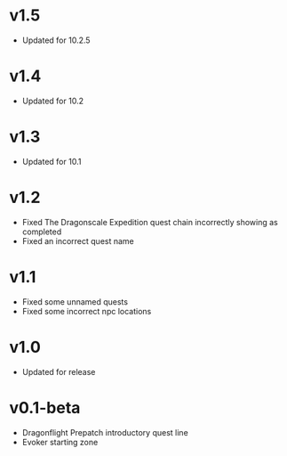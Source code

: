 # v1.5

- Updated for 10.2.5

# v1.4

- Updated for 10.2

# v1.3

- Updated for 10.1

# v1.2

- Fixed The Dragonscale Expedition quest chain incorrectly showing as completed
- Fixed an incorrect quest name

# v1.1

- Fixed some unnamed quests
- Fixed some incorrect npc locations

# v1.0

- Updated for release

# v0.1-beta

- Dragonflight Prepatch introductory quest line
- Evoker starting zone
